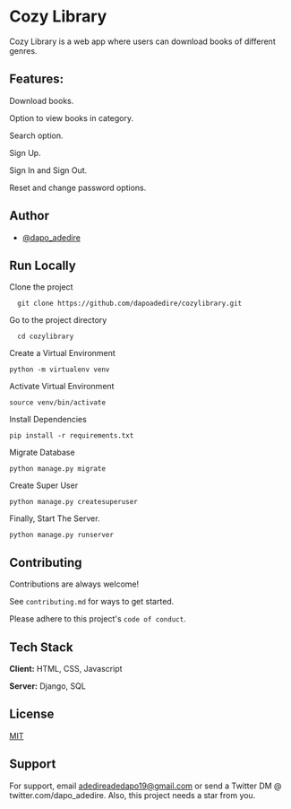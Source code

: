 # Cozy Library

Cozy Library is a web app where users can download books of different genres.

## Features:

Download books.

Option to view books in category.

Search option.

Sign Up.

Sign In and Sign Out.

Reset and change password options.


## Author

- [@dapo_adedire](https://www.twitter.com/dapo_adedire)



<!-- ## Environment Variables

To run this project, you will need to add the following environment variables to your .env file

`SECRET_KEY`

`DEBUG`

`EMAIL_BACKEND`

`EMAIL_HOST_USER`

`EMAIL_HOST`

`EMAIL_PORT`

`EMAIL_HOST_PASSWORD= ''  # TODO: Give APP Password here`

`EMAIL_USE_TLS`

`EMAIL_TIMEOUT` -->
<!-- 
Check [THIS](https://stackoverflow.com/a/62929967/16006603) out if you're unsure of how to set it up.  -->
## Run Locally

Clone the project

```
  git clone https://github.com/dapoadedire/cozylibrary.git
```

Go to the project directory

```
  cd cozylibrary
```

Create a Virtual Environment 
```
python -m virtualenv venv
```
Activate Virtual Environment
```
source venv/bin/activate
```

Install Dependencies

```
pip install -r requirements.txt
```
Migrate Database 
```
python manage.py migrate
```
Create Super User 
```
python manage.py createsuperuser
```
Finally, Start The Server.
```
python manage.py runserver
```

## Contributing

Contributions are always welcome!

See `contributing.md` for ways to get started.

Please adhere to this project's `code of conduct`.



## Tech Stack

**Client:** HTML, CSS, Javascript

**Server:** Django, SQL


## License

[MIT](https://choosealicense.com/licenses/mit/)

<!-- 
## Screenshots


### Home
![image](https://user-images.githubusercontent.com/95668340/179268244-7fe50097-be94-4ee0-a1b2-c5f2fcc64381.png)


### Sign Up Page
![image](https://user-images.githubusercontent.com/95668340/179268327-8a1994d1-4e0e-47bb-a9e3-21f315d3fe9c.png)


### Sign In Page
![image](https://user-images.githubusercontent.com/95668340/179268179-94f89a5f-6d17-4b55-a309-64a8d92c9c3c.png)

### User Profile
![image](https://user-images.githubusercontent.com/95668340/179268431-79fc1bf0-0d98-44f9-a6c5-fee155b3f53e.png)

### Password Reset

![image](https://user-images.githubusercontent.com/95668340/179268538-24d53bf5-f348-40b0-b3a0-5ae015a86a58.png)

### Password Reset Email
![image](https://user-images.githubusercontent.com/95668340/179269045-696042f6-4d8b-4869-86ea-ca2d6fc9c987.png)

### Password Change
![image](https://user-images.githubusercontent.com/95668340/179268618-03437619-3716-4c50-83b4-3fcfeeb3f310.png)

### Search Results
![image](https://user-images.githubusercontent.com/95668340/179268834-adbba7dd-d8f0-4177-98e6-a675d8665c42.png)

### Profile Page

![image](https://user-images.githubusercontent.com/95668340/169708089-1d3d8554-ec90-408b-a483-8d92e6a4f546.png) -->


## Support

For support, email adedireadedapo19@gmail.com or send a Twitter DM @ twitter.com/dapo_adedire.
Also, this project needs a star from you.

